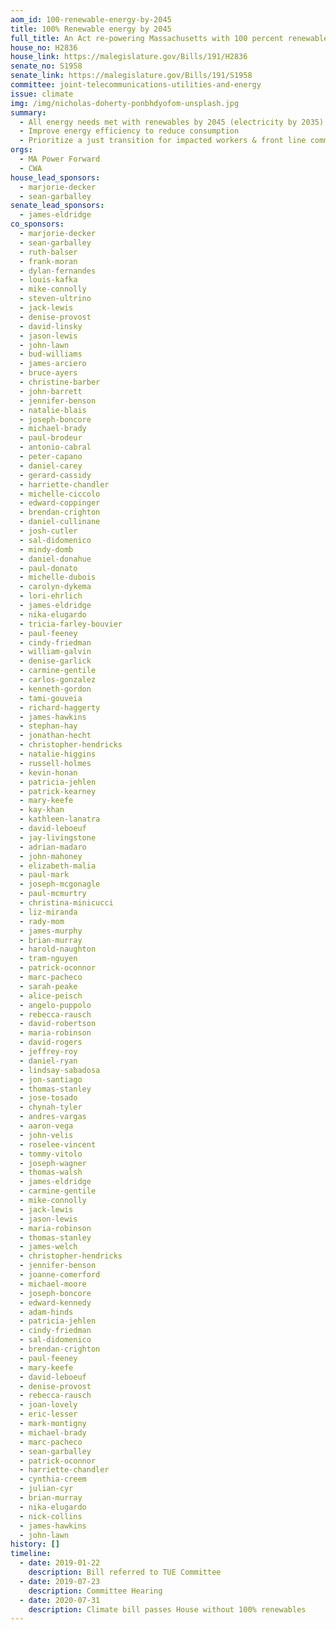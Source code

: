 ```yaml
---
aom_id: 100-renewable-energy-by-2045
title: 100% Renewable energy by 2045
full_title: An Act re-powering Massachusetts with 100 percent renewable energy
house_no: H2836
house_link: https://malegislature.gov/Bills/191/H2836
senate_no: S1958
senate_link: https://malegislature.gov/Bills/191/S1958
committee: joint-telecommunications-utilities-and-energy
issue: climate
img: /img/nicholas-doherty-ponbhdyofom-unsplash.jpg
summary:
  - All energy needs met with renewables by 2045 (electricity by 2035)
  - Improve energy efficiency to reduce consumption
  - Prioritize a just transition for impacted workers & front line communities
orgs:
  - MA Power Forward
  - CWA
house_lead_sponsors:
  - marjorie-decker
  - sean-garballey
senate_lead_sponsors:
  - james-eldridge
co_sponsors:
  - marjorie-decker
  - sean-garballey
  - ruth-balser
  - frank-moran
  - dylan-fernandes
  - louis-kafka
  - mike-connolly
  - steven-ultrino
  - jack-lewis
  - denise-provost
  - david-linsky
  - jason-lewis
  - john-lawn
  - bud-williams
  - james-arciero
  - bruce-ayers
  - christine-barber
  - john-barrett
  - jennifer-benson
  - natalie-blais
  - joseph-boncore
  - michael-brady
  - paul-brodeur
  - antonio-cabral
  - peter-capano
  - daniel-carey
  - gerard-cassidy
  - harriette-chandler
  - michelle-ciccolo
  - edward-coppinger
  - brendan-crighton
  - daniel-cullinane
  - josh-cutler
  - sal-didomenico
  - mindy-domb
  - daniel-donahue
  - paul-donato
  - michelle-dubois
  - carolyn-dykema
  - lori-ehrlich
  - james-eldridge
  - nika-elugardo
  - tricia-farley-bouvier
  - paul-feeney
  - cindy-friedman
  - william-galvin
  - denise-garlick
  - carmine-gentile
  - carlos-gonzalez
  - kenneth-gordon
  - tami-gouveia
  - richard-haggerty
  - james-hawkins
  - stephan-hay
  - jonathan-hecht
  - christopher-hendricks
  - natalie-higgins
  - russell-holmes
  - kevin-honan
  - patricia-jehlen
  - patrick-kearney
  - mary-keefe
  - kay-khan
  - kathleen-lanatra
  - david-leboeuf
  - jay-livingstone
  - adrian-madaro
  - john-mahoney
  - elizabeth-malia
  - paul-mark
  - joseph-mcgonagle
  - paul-mcmurtry
  - christina-minicucci
  - liz-miranda
  - rady-mom
  - james-murphy
  - brian-murray
  - harold-naughton
  - tram-nguyen
  - patrick-oconnor
  - marc-pacheco
  - sarah-peake
  - alice-peisch
  - angelo-puppolo
  - rebecca-rausch
  - david-robertson
  - maria-robinson
  - david-rogers
  - jeffrey-roy
  - daniel-ryan
  - lindsay-sabadosa
  - jon-santiago
  - thomas-stanley
  - jose-tosado
  - chynah-tyler
  - andres-vargas
  - aaron-vega
  - john-velis
  - roselee-vincent
  - tommy-vitolo
  - joseph-wagner
  - thomas-walsh
  - james-eldridge
  - carmine-gentile
  - mike-connolly
  - jack-lewis
  - jason-lewis
  - maria-robinson
  - thomas-stanley
  - james-welch
  - christopher-hendricks
  - jennifer-benson
  - joanne-comerford
  - michael-moore
  - joseph-boncore
  - edward-kennedy
  - adam-hinds
  - patricia-jehlen
  - cindy-friedman
  - sal-didomenico
  - brendan-crighton
  - paul-feeney
  - mary-keefe
  - david-leboeuf
  - denise-provost
  - rebecca-rausch
  - joan-lovely
  - eric-lesser
  - mark-montigny
  - michael-brady
  - marc-pacheco
  - sean-garballey
  - patrick-oconnor
  - harriette-chandler
  - cynthia-creem
  - julian-cyr
  - brian-murray
  - nika-elugardo
  - nick-collins
  - james-hawkins
  - john-lawn
history: []
timeline:
  - date: 2019-01-22
    description: Bill referred to TUE Committee
  - date: 2019-07-23
    description: Committee Hearing
  - date: 2020-07-31
    description: Climate bill passes House without 100% renewables
---
```


